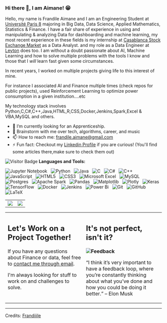 ### Hi there 👋, I am Aimane! 😁
<!--
**rusty-sj/rusty-sj** is a ✨ _special_ ✨ repository because its `README.md` (this file) appears on your GitHub profile.
Here are some ideas to get you started:

- 🔭 I’m currently working on ...
- 🌱 I’m currently learning ...
- 👯 I’m looking to collaborate on ...
- 🤔 I’m looking for help with ...
- 💬 Ask me about ...
- 📫 How to reach me: ...
- 😄 Pronouns: ...
- ⚡ Fun fact: ...
- 🤔 I’m looking for help with Statistics
- 👯 I’m looking to collaborate on ...
-->

Hello, my name is Frandile Aimane and I am an Engineering Student at [Université Paris 8](https://www.univ-paris8.fr/-Master-Big-Data-et-fouille-de-donnees-BD-) majoring in Big Data, Data Science, Applied Mathematics, Statistics & Finance.
I have a fair share of experience in using and manipulating & analyzing Data for dashboarding and machine learning, my most recent experience in these fields is my internship at [Casablanca Stock Exchange Market](https://www.casablanca-bourse.com/fr) as a Data Analyst.
and my role as a Data Engineer at [Leyton]([https://www.casablanca-bourse.com/fr](https://leyton.com/fr/)) does too.
I am without a doubt passionate about AI, Machine Learning and how to solve multiple problems with the tools I know and those that I *will* learn fast given some circumstances.

In recent years, I worked on multiple projects giving life to this interest of mine.

For instance I associated AI and Finance multiple times (check repos for public projects), used Reinforcement Learning to optimize power consumption in a given institution....etc


My technology stack involves Python,C,C#,C++,Java,HTML,R,CSS,Docker,Jenkins,Spark,Excel & VBA,MySQL and others.

- 🔭 I’m currently looking for an Apprenticeship.
- 💬 Brainstorm with me over tech, algorithms, career, and music 
- 📫 How to reach me: frandile.aimane@gmail.com
- ⚡ Fun fact: Checkout my [Linkedin Profile](https://www.linkedin.com/in/aimane-frandile/) if you are curious! (You'll find some articles there,make sure to check them out)
  
![Visitor Badge](https://visitor-badge.laobi.icu/badge?page_id=frandiiile.frandiiile)
**Languages and Tools:** 


![Jupyter Notebook](https://img.shields.io/badge/jupyter-%23FA0F00.svg?style=for-the-badge&logo=jupyter&logoColor=white)&nbsp;&nbsp;
![Python](https://img.shields.io/badge/python-3670A0?style=for-the-badge&logo=python&logoColor=ffdd54)&nbsp;&nbsp;
![Java](https://img.shields.io/badge/java-%23ED8B00.svg?style=for-the-badge&logo=openjdk&logoColor=white)&nbsp;&nbsp;
![C](https://img.shields.io/badge/c-%2300599C.svg?style=for-the-badge&logo=c&logoColor=white)&nbsp;&nbsp;
![C#](https://img.shields.io/badge/c%23-%23239120.svg?style=for-the-badge&logo=c-sharp&logoColor=white)&nbsp;&nbsp;
![C++](https://img.shields.io/badge/c++-%2300599C.svg?style=for-the-badge&logo=c%2B%2B&logoColor=white)&nbsp;&nbsp;
![JavaScript](https://img.shields.io/badge/javascript-%23323330.svg?style=for-the-badge&logo=javascript&logoColor=%23F7DF1E)&nbsp;&nbsp;
![HTML5](https://img.shields.io/badge/html5-%23E34F26.svg?style=for-the-badge&logo=html5&logoColor=white)&nbsp;&nbsp;
![CSS3](https://img.shields.io/badge/css3-%231572B6.svg?style=for-the-badge&logo=css3&logoColor=white)&nbsp;&nbsp;
![Microsoft Excel](https://img.shields.io/badge/Microsoft_Excel-217346?style=for-the-badge&logo=microsoft-excel&logoColor=white)&nbsp;&nbsp;
![MySQL](https://img.shields.io/badge/mysql-%2300f.svg?style=for-the-badge&logo=mysql&logoColor=white)&nbsp;&nbsp;
![Postgres](https://img.shields.io/badge/postgres-%23316192.svg?style=for-the-badge&logo=postgresql&logoColor=white)&nbsp;&nbsp;
![Apache Spark](https://img.shields.io/badge/Apache%20Spark-FDEE21?style=flat-square&logo=apachespark&logoColor=black)&nbsp;&nbsp;
![Pandas](https://img.shields.io/badge/pandas-%23150458.svg?style=for-the-badge&logo=pandas&logoColor=white)&nbsp;&nbsp;
![Matplotlib](https://img.shields.io/badge/Matplotlib-%23ffffff.svg?style=for-the-badge&logo=Matplotlib&logoColor=black)&nbsp;&nbsp;
![Plotly](https://img.shields.io/badge/Plotly-%233F4F75.svg?style=for-the-badge&logo=plotly&logoColor=white)&nbsp;&nbsp;
![Keras](https://img.shields.io/badge/Keras-%23D00000.svg?style=for-the-badge&logo=Keras&logoColor=white)&nbsp;&nbsp;
![TensorFlow](https://img.shields.io/badge/TensorFlow-%23FF6F00.svg?style=for-the-badge&logo=TensorFlow&logoColor=white)&nbsp;&nbsp;
![Docker](https://img.shields.io/badge/docker-%230db7ed.svg?style=for-the-badge&logo=docker&logoColor=white)&nbsp;&nbsp;
![Jenkins](https://img.shields.io/badge/jenkins-%232C5263.svg?style=for-the-badge&logo=jenkins&logoColor=white)&nbsp;&nbsp;
![Power Bi](https://img.shields.io/badge/power_bi-F2C811?style=for-the-badge&logo=powerbi&logoColor=black)&nbsp;&nbsp;
![Git](https://img.shields.io/badge/git-%23F05033.svg?style=for-the-badge&logo=git&logoColor=white)&nbsp;&nbsp;
![GitHub](https://img.shields.io/badge/github-%23121011.svg?style=for-the-badge&logo=github&logoColor=white)&nbsp;&nbsp;
![LaTeX](https://img.shields.io/badge/latex-%23008080.svg?style=for-the-badge&logo=latex&logoColor=white)&nbsp;&nbsp;
<table style="border: none">
  <tr>
  <td width="50%" valign="top">
<a href=""> <img align="center" src="https://github-readme-stats.vercel.app/api?username=Frandiiile&theme=react&line_height=40&hide=css"/> </a>
    </td>
  <td width="50%" valign="top">
<a href=""> <img align="center" src="https://github-readme-stats.vercel.app/api/top-langs/?username=Frandiiile&size_weight=0.5&count_weight=0.5&theme=react&line_height=40&hide=css"/> </a>
 </td>
  </tr>
</table>



<table style="border: none">
  <tr>
  <td width="50%" valign="top">

## Let's Work on a Project Together!

If you have any questions about Finance or data, feel free to <a href="mailto:frandile.aimane@gmail.com">contact me through email</a>.

I'm always looking for stuff to work on and challenges to solve.

  </td>
  <td width="50%" valign="top">

## It's not perfect, isn't it?

**<img alt="Feedback" src="https://img.shields.io/badge/Ask%20me-anything-1abc9c.svg">**

“I think it’s very important to have a feedback loop, where you’re constantly thinking about what you’ve done and how you could be doing it better.”
– Elon Musk

  </td>
  </tr>
</table>

------
Credits: [Frandiiile](https://github.com/Frandiiile)
